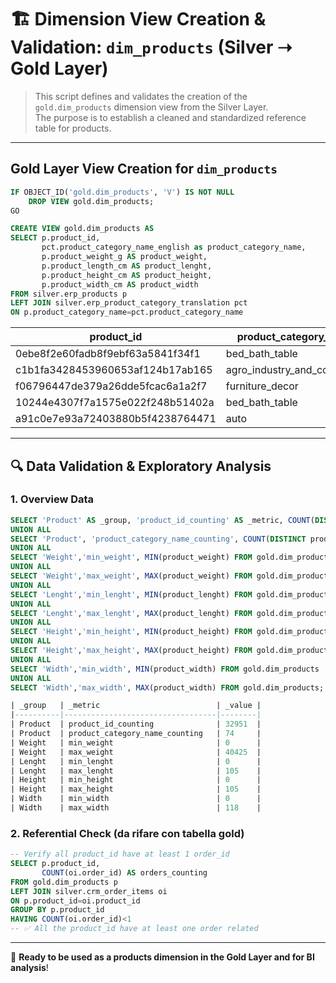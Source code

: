 # 🏗️ Dimension View Creation & Validation: `dim_products` (Silver ➝ Gold Layer)

> This script defines and validates the creation of the `gold.dim_products` dimension view from the Silver Layer.  
> The purpose is to establish a cleaned and standardized reference table for products.

---

## Gold Layer View Creation for `dim_products`
```sql
IF OBJECT_ID('gold.dim_products', 'V') IS NOT NULL
    DROP VIEW gold.dim_products;
GO

CREATE VIEW gold.dim_products AS
SELECT p.product_id,
	   pct.product_category_name_english as product_category_name,
	   p.product_weight_g AS product_weight,
	   p.product_length_cm AS product_lenght,
	   p.product_height_cm AS product_height,
	   p.product_width_cm AS product_width
FROM silver.erp_products p
LEFT JOIN silver.erp_product_category_translation pct
ON p.product_category_name=pct.product_category_name
```
| product_id                         | product_category_name        | product_weight | product_lenght | product_height | product_width |
|------------------------------------|------------------------------|----------------|----------------|----------------|---------------|
| 0ebe8f2e60fadb8f9ebf63a5841f34f1   | bed_bath_table               | 2783           | 65             | 14             | 46            |
| c1b1fa3428453960653af124b17ab165   | agro_industry_and_commerce   | 1000           | 28             | 9              | 26            |
| f06796447de379a26dde5fcac6a1a2f7   | furniture_decor              | 11400          | 52             | 6              | 52            |
| 10244e4307f7a1575e022f248b51402a   | bed_bath_table               | 1400           | 30             | 10             | 20            |
| a91c0e7e93a72403880b5f4238764471   | auto                         | 400            | 26             | 16             | 16            |

---

## 🔍 Data Validation & Exploratory Analysis

### 1. Overview Data
```sql
SELECT 'Product' AS _group, 'product_id_counting' AS _metric, COUNT(DISTINCT product_id) AS _value FROM gold.dim_products
UNION ALL
SELECT 'Product', 'product_category_name_counting', COUNT(DISTINCT product_category_name) FROM gold.dim_products
UNION ALL
SELECT 'Weight','min_weight', MIN(product_weight) FROM gold.dim_products
UNION ALL
SELECT 'Weight','max_weight', MAX(product_weight) FROM gold.dim_products
UNION ALL
SELECT 'Lenght','min_lenght', MIN(product_lenght) FROM gold.dim_products
UNION ALL
SELECT 'Lenght','max_lenght', MAX(product_lenght) FROM gold.dim_products
UNION ALL
SELECT 'Height','min_height', MIN(product_height) FROM gold.dim_products
UNION ALL
SELECT 'Height','max_height', MAX(product_height) FROM gold.dim_products
UNION ALL
SELECT 'Width','min_width', MIN(product_width) FROM gold.dim_products
UNION ALL
SELECT 'Width','max_width', MAX(product_width) FROM gold.dim_products;

| _group   | _metric                          | _value |
|----------|----------------------------------|--------|
| Product  | product_id_counting              | 32951  |
| Product  | product_category_name_counting   | 74     |
| Weight   | min_weight                       | 0      |
| Weight   | max_weight                       | 40425  |
| Lenght   | min_lenght                       | 0      |
| Lenght   | max_lenght                       | 105    |
| Height   | min_height                       | 0      |
| Height   | max_height                       | 105    |
| Width    | min_width                        | 0      |
| Width    | max_width                        | 118    |

```

### 2. Referential Check (da rifare con tabella gold)
```sql
-- Verify all product_id have at least 1 order_id
SELECT p.product_id,
	   COUNT(oi.order_id) AS orders_counting
FROM gold.dim_products p
LEFT JOIN silver.crm_order_items oi
ON p.product_id=oi.product_id
GROUP BY p.product_id
HAVING COUNT(oi.order_id)<1
-- ✅ All the product_id have at least one order related
```
---

📌 **Ready to be used as a products dimension in the Gold Layer and for BI analysis**!
